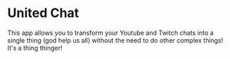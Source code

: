 # United Chat
 This app allows you to transform your Youtube and Twitch chats into a single thing (god help us all) without the need to do other complex things! It's a thing thinger!
